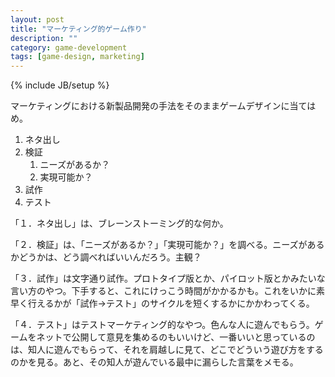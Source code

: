 ```yaml
---
layout: post
title: "マーケティング的ゲーム作り"
description: ""
category: game-development
tags: [game-design, marketing]
---
```

{% include JB/setup %}

マーケティングにおける新製品開発の手法をそのままゲームデザインに当てはめ。

1. ネタ出し
2. 検証
    1. ニーズがあるか？
    2. 実現可能か？
3. 試作
4. テスト

「１．ネタ出し」は、ブレーンストーミング的な何か。

「２．検証」は、「ニーズがあるか？」「実現可能か？」を調べる。ニーズがあるかどうかは、どう調べればいいんだろう。主観？

「３．試作」は文字通り試作。プロトタイプ版とか、パイロット版とかみたいな言い方のやつ。下手すると、これにけっこう時間がかかるかも。これをいかに素早く行えるかが「試作→テスト」のサイクルを短くするかにかかわってくる。

「４．テスト」はテストマーケティング的なやつ。色んな人に遊んでもらう。ゲームをネットで公開して意見を集めるのもいいけど、一番いいと思っているのは、知人に遊んでもらって、それを肩越しに見て、どこでどういう遊び方をするのかを見る。あと、その知人が遊んでいる最中に漏らした言葉をメモる。
